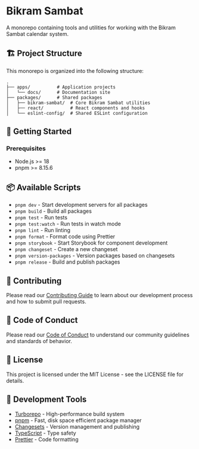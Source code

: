 # Bikram Sambat

A monorepo containing tools and utilities for working with the Bikram Sambat calendar system.

## 🏗️ Project Structure

This monorepo is organized into the following structure:

```
.
├── apps/          # Application projects
│   └── docs/      # Documentation site
├── packages/      # Shared packages
│   ├── bikram-sambat/  # Core Bikram Sambat utilities
│   ├── react/          # React components and hooks
│   └── eslint-config/  # Shared ESLint configuration
```

## 🚀 Getting Started

### Prerequisites

- Node.js >= 18
- pnpm >= 8.15.6

## 📦 Available Scripts

- `pnpm dev` - Start development servers for all packages
- `pnpm build` - Build all packages
- `pnpm test` - Run tests
- `pnpm test:watch` - Run tests in watch mode
- `pnpm lint` - Run linting
- `pnpm format` - Format code using Prettier
- `pnpm storybook` - Start Storybook for component development
- `pnpm changeset` - Create a new changeset
- `pnpm version-packages` - Version packages based on changesets
- `pnpm release` - Build and publish packages

## 🤝 Contributing

Please read our [Contributing Guide](CONTRIBUTING.md) to learn about our development process and how to submit pull requests.

## 📜 Code of Conduct

Please read our [Code of Conduct](CODE_OF_CONDUCT.md) to understand our community guidelines and standards of behavior.

## 📄 License

This project is licensed under the MIT License - see the LICENSE file for details.

## 🔧 Development Tools

- [Turborepo](https://turbo.build/) - High-performance build system
- [pnpm](https://pnpm.io/) - Fast, disk space efficient package manager
- [Changesets](https://github.com/changesets/changesets) - Version management and publishing
- [TypeScript](https://www.typescriptlang.org/) - Type safety
- [Prettier](https://prettier.io/) - Code formatting
